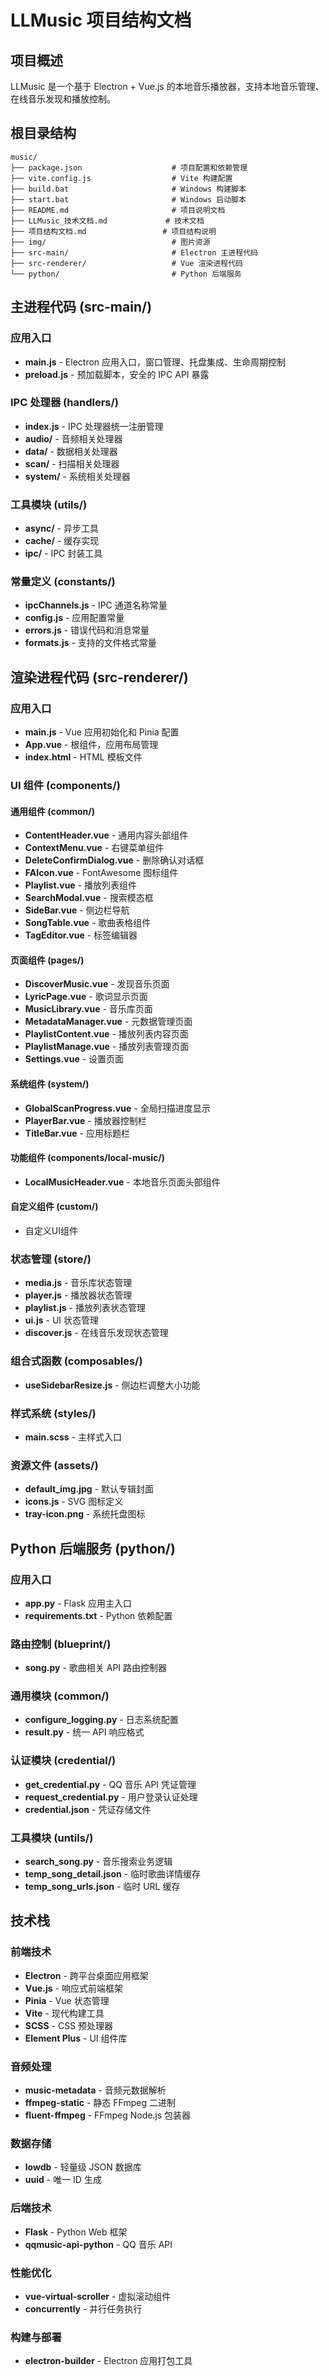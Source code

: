 # LLMusic 项目结构文档

## 项目概述

LLMusic 是一个基于 Electron + Vue.js 的本地音乐播放器，支持本地音乐管理、在线音乐发现和播放控制。

## 根目录结构

```
music/
├── package.json                    # 项目配置和依赖管理
├── vite.config.js                  # Vite 构建配置
├── build.bat                       # Windows 构建脚本
├── start.bat                       # Windows 启动脚本
├── README.md                       # 项目说明文档
├── LLMusic_技术文档.md             # 技术文档
├── 项目结构文档.md                 # 项目结构说明
├── img/                            # 图片资源
├── src-main/                       # Electron 主进程代码
├── src-renderer/                   # Vue 渲染进程代码
└── python/                         # Python 后端服务
```

## 主进程代码 (src-main/)

### 应用入口
- **main.js** - Electron 应用入口，窗口管理、托盘集成、生命周期控制
- **preload.js** - 预加载脚本，安全的 IPC API 暴露

### IPC 处理器 (handlers/)
- **index.js** - IPC 处理器统一注册管理
- **audio/** - 音频相关处理器
- **data/** - 数据相关处理器
- **scan/** - 扫描相关处理器
- **system/** - 系统相关处理器

### 工具模块 (utils/)
- **async/** - 异步工具
- **cache/** - 缓存实现
- **ipc/** - IPC 封装工具

### 常量定义 (constants/)
- **ipcChannels.js** - IPC 通道名称常量
- **config.js** - 应用配置常量
- **errors.js** - 错误代码和消息常量
- **formats.js** - 支持的文件格式常量

## 渲染进程代码 (src-renderer/)

### 应用入口

- **main.js** - Vue 应用初始化和 Pinia 配置
- **App.vue** - 根组件，应用布局管理
- **index.html** - HTML 模板文件

### UI 组件 (components/)

#### 通用组件 (common/)
- **ContentHeader.vue** - 通用内容头部组件
- **ContextMenu.vue** - 右键菜单组件
- **DeleteConfirmDialog.vue** - 删除确认对话框
- **FAIcon.vue** - FontAwesome 图标组件
- **Playlist.vue** - 播放列表组件
- **SearchModal.vue** - 搜索模态框
- **SideBar.vue** - 侧边栏导航
- **SongTable.vue** - 歌曲表格组件
- **TagEditor.vue** - 标签编辑器

#### 页面组件 (pages/)
- **DiscoverMusic.vue** - 发现音乐页面
- **LyricPage.vue** - 歌词显示页面
- **MusicLibrary.vue** - 音乐库页面
- **MetadataManager.vue** - 元数据管理页面
- **PlaylistContent.vue** - 播放列表内容页面
- **PlaylistManage.vue** - 播放列表管理页面
- **Settings.vue** - 设置页面

#### 系统组件 (system/)
- **GlobalScanProgress.vue** - 全局扫描进度显示
- **PlayerBar.vue** - 播放器控制栏
- **TitleBar.vue** - 应用标题栏

#### 功能组件 (components/local-music/)
- **LocalMusicHeader.vue** - 本地音乐页面头部组件

#### 自定义组件 (custom/)
- 自定义UI组件

### 状态管理 (store/)
- **media.js** - 音乐库状态管理
- **player.js** - 播放器状态管理
- **playlist.js** - 播放列表状态管理
- **ui.js** - UI 状态管理
- **discover.js** - 在线音乐发现状态管理

### 组合式函数 (composables/)
- **useSidebarResize.js** - 侧边栏调整大小功能

### 样式系统 (styles/)
- **main.scss** - 主样式入口

### 资源文件 (assets/)

- **default_img.jpg** - 默认专辑封面
- **icons.js** - SVG 图标定义
- **tray-icon.png** - 系统托盘图标

## Python 后端服务 (python/)

### 应用入口

- **app.py** - Flask 应用主入口
- **requirements.txt** - Python 依赖配置

### 路由控制 (blueprint/)

- **song.py** - 歌曲相关 API 路由控制器

### 通用模块 (common/)

- **configure_logging.py** - 日志系统配置
- **result.py** - 统一 API 响应格式

### 认证模块 (credential/)

- **get_credential.py** - QQ 音乐 API 凭证管理
- **request_credential.py** - 用户登录认证处理
- **credential.json** - 凭证存储文件

### 工具模块 (untils/)
- **search_song.py** - 音乐搜索业务逻辑
- **temp_song_detail.json** - 临时歌曲详情缓存
- **temp_song_urls.json** - 临时 URL 缓存

## 技术栈

### 前端技术
- **Electron** - 跨平台桌面应用框架
- **Vue.js** - 响应式前端框架
- **Pinia** - Vue 状态管理
- **Vite** - 现代构建工具
- **SCSS** - CSS 预处理器
- **Element Plus** - UI 组件库

### 音频处理
- **music-metadata** - 音频元数据解析
- **ffmpeg-static** - 静态 FFmpeg 二进制
- **fluent-ffmpeg** - FFmpeg Node.js 包装器

### 数据存储
- **lowdb** - 轻量级 JSON 数据库
- **uuid** - 唯一 ID 生成

### 后端技术
- **Flask** - Python Web 框架
- **qqmusic-api-python** - QQ 音乐 API

### 性能优化
- **vue-virtual-scroller** - 虚拟滚动组件
- **concurrently** - 并行任务执行

### 构建与部署
- **electron-builder** - Electron 应用打包工具
